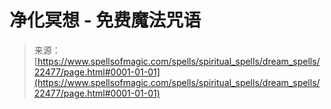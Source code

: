 <!--yml

category: 未分类

date: 2024-06-12 19:06:49

-->

# 净化冥想 - 免费魔法咒语

> 来源：[https://www.spellsofmagic.com/spells/spiritual_spells/dream_spells/22477/page.html#0001-01-01](https://www.spellsofmagic.com/spells/spiritual_spells/dream_spells/22477/page.html#0001-01-01)
